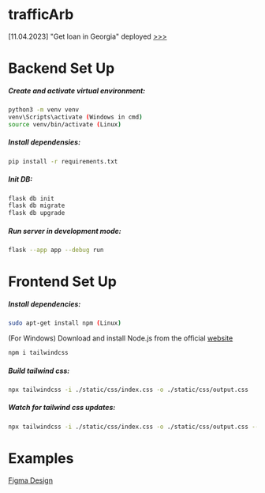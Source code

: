 # trafficArb
[11.04.2023] "Get loan in Georgia" deployed [>>>](https://credit-georgia.info/ge) 

# Backend Set Up
##### Create and activate virtual environment:
```bash
python3 -m venv venv
venv\Scripts\activate (Windows in cmd)
source venv/bin/activate (Linux)
```

##### Install dependensies:
```bash
pip install -r requirements.txt
```
##### Init DB:
```bash
flask db init
flask db migrate
flask db upgrade
```

##### Run server in development mode:
```bash
flask --app app --debug run
```

# Frontend Set Up 
##### Install dependencies:
``` bash
sudo apt-get install npm (Linux)
```
(For Windows) Download and install Node.js from the official [website](https://nodejs.org/en/download/)
``` bash
npm i tailwindcss
```
##### Build tailwind css:
``` bash
npx tailwindcss -i ./static/css/index.css -o ./static/css/output.css
```
##### Watch for tailwind css updates:
``` bash
npx tailwindcss -i ./static/css/index.css -o ./static/css/output.css --watch
```



# Examples
[Figma Design](./static/pdf/AbritrageTraffic.pdf)
